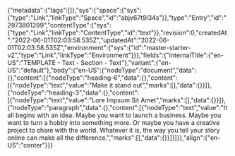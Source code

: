 {"metadata":{"tags":[]},"sys":{"space":{"sys":{"type":"Link","linkType":"Space","id":"abjv67t9l34s"}},"type":"Entry","id":"2973801299","contentType":{"sys":{"type":"Link","linkType":"ContentType","id":"text"}},"revision":0,"createdAt":"2022-06-01T02:03:58.535Z","updatedAt":"2022-06-01T02:03:58.535Z","environment":{"sys":{"id":"master-starter-v2","type":"Link","linkType":"Environment"}}},"fields":{"internalTitle":{"en-US":"TEMPLATE - Text - Section - Text"},"variant":{"en-US":"default"},"body":{"en-US":{"nodeType":"document","data":{},"content":[{"nodeType":"heading-6","data":{},"content":[{"nodeType":"text","value":"Make it stand out","marks":[],"data":{}}]},{"nodeType":"heading-3","data":{},"content":[{"nodeType":"text","value":"Lore Impsum Sit Amet","marks":[],"data":{}}]},{"nodeType":"paragraph","data":{},"content":[{"nodeType":"text","value":"It all begins with an idea. Maybe you want to launch a business. Maybe you want to turn a hobby into something more. Or maybe you have a creative project to share with the world. Whatever it is, the way you tell your story online can make all the difference.","marks":[],"data":{}}]}]}},"align":{"en-US":"center"}}}